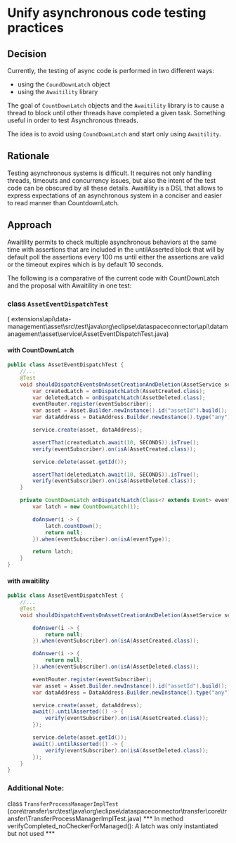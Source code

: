 # Unify asynchronous code testing practices

## Decision

Currently, the testing of async code is performed in two different ways:

* using the `CoundDownLatch` object
* using the `Awaitility` library

The goal of `CountDownLatch` objects and the `Awaitility` library is to cause a thread to block until other threads have
completed a given task. Something useful in order to test Asynchronous threads.

The idea is to avoid using `CoundDownLatch` and start only using `Awaitility`.

## Rationale

Testing asynchronous systems is difficult. It requires not only handling threads, timeouts and concurrency issues, but
also the intent of the test code can be obscured by all these details. Awaitility is a DSL that allows to express
expectations of an asynchronous system in a conciser and easier to read manner than CountdownLatch.

## Approach

Awaitility permits to check multiple asynchronous behaviors at the same time with assertions that are included in the
untilAsserted block that will by default poll the assertions every 100 ms until either the assertions are valid or the
timeout expires which is by default 10 seconds.

The following is a comparative of the current code with CountDownLatch and the proposal with Awaitility in one test:

### class `AssetEventDispatchTest`

(
extensions\api\data-management\asset\src\test\java\org\eclipse\dataspaceconnector\api\datamanagement\asset\service\AssetEventDispatchTest.java)

#### with CountDownLatch

```java
public class AssetEventDispatchTest {
    //...
    @Test
    void shouldDispatchEventsOnAssetCreationAndDeletion(AssetService service, EventRouter eventRouter) throws InterruptedException {
        var createdLatch = onDispatchLatch(AssetCreated.class);
        var deletedLatch = onDispatchLatch(AssetDeleted.class);
        eventRouter.register(eventSubscriber);
        var asset = Asset.Builder.newInstance().id("assetId").build();
        var dataAddress = DataAddress.Builder.newInstance().type("any").build();

        service.create(asset, dataAddress);

        assertThat(createdLatch.await(10, SECONDS)).isTrue();
        verify(eventSubscriber).on(isA(AssetCreated.class));

        service.delete(asset.getId());

        assertThat(deletedLatch.await(10, SECONDS)).isTrue();
        verify(eventSubscriber).on(isA(AssetDeleted.class));
    }

    private CountDownLatch onDispatchLatch(Class<? extends Event> eventType) {
        var latch = new CountDownLatch(1);

        doAnswer(i -> {
            latch.countDown();
            return null;
        }).when(eventSubscriber).on(isA(eventType));

        return latch;
    }
}
```

#### with awaitility

```java
public class AssetEventDispatchTest {
    //...
    @Test
    void shouldDispatchEventsOnAssetCreationAndDeletion(AssetService service, EventRouter eventRouter) {

        doAnswer(i -> {
            return null;
        }).when(eventSubscriber).on(isA(AssetCreated.class));

        doAnswer(i -> {
            return null;
        }).when(eventSubscriber).on(isA(AssetDeleted.class));

        eventRouter.register(eventSubscriber);
        var asset = Asset.Builder.newInstance().id("assetId").build();
        var dataAddress = DataAddress.Builder.newInstance().type("any").build();

        service.create(asset, dataAddress);
        await().untilAsserted(() -> {
            verify(eventSubscriber).on(isA(AssetCreated.class));
        });

        service.delete(asset.getId());
        await().untilAsserted(() -> {
            verify(eventSubscriber).on(isA(AssetDeleted.class));
        });
    }
}
```

### Additional Note:

class `TransferProcessManagerImplTest`
(core\transfer\src\test\java\org\eclipse\dataspaceconnector\transfer\core\transfer\TransferProcessManagerImplTest.java)
*** In method verifyCompleted_noCheckerForManaged(): A latch was only instantiated but not used ***